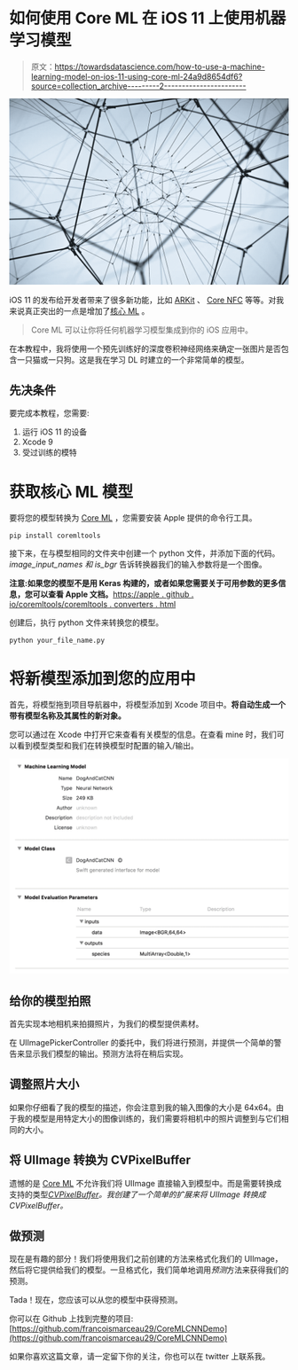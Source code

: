 # 如何使用 Core ML 在 iOS 11 上使用机器学习模型

> 原文：<https://towardsdatascience.com/how-to-use-a-machine-learning-model-on-ios-11-using-core-ml-24a9d8654df6?source=collection_archive---------2----------------------->

![](img/bda701d4c082c11567ccdbfe80710dd4.png)

iOS 11 的发布给开发者带来了很多新功能，比如 [ARKit](https://developer.apple.com/arkit/) 、 [Core NFC](https://developer.apple.com/documentation/corenfc) 等等。对我来说真正突出的一点是增加了[核心 ML](https://developer.apple.com/documentation/coreml) 。

> Core ML 可以让你将任何机器学习模型集成到你的 iOS 应用中。

在本教程中，我将使用一个预先训练好的深度卷积神经网络来确定一张图片是否包含一只猫或一只狗。这是我在学习 DL 时建立的一个非常简单的模型。

## **先决条件**

要完成本教程，您需要:

1.  运行 iOS 11 的设备
2.  Xcode 9
3.  受过训练的模特

# 获取核心 ML 模型

要将您的模型转换为 [Core ML](https://developer.apple.com/documentation/coreml) ，您需要安装 Apple 提供的命令行工具。

```
pip install coremltools
```

接下来，在与模型相同的文件夹中创建一个 python 文件，并添加下面的代码。 *image_input_names 和 is_bgr* 告诉转换器我们的输入参数将是一个图像。

**注意:如果您的模型不是用 Keras 构建的，或者如果您需要关于可用参数的更多信息，您可以查看 Apple 文档。**[https://apple . github . io/coremltools/coremltools . converters . html](https://apple.github.io/coremltools/coremltools.converters.html)

创建后，执行 python 文件来转换您的模型。

```
python your_file_name.py
```

# 将新模型添加到您的应用中

首先，将模型拖到项目导航器中，将模型添加到 Xcode 项目中。**将自动生成一个带有模型名称及其属性的新对象。**

您可以通过在 Xcode 中打开它来查看有关模型的信息。在查看 mine 时，我们可以看到模型类型和我们在转换模型时配置的输入/输出。

![](img/48484473a02728ed5c75db669778a6ec.png)

## 给你的模型拍照

首先实现本地相机来拍摄照片，为我们的模型提供素材。

在 UIImagePickerController 的委托中，我们将进行预测，并提供一个简单的警告来显示我们模型的输出。预测方法将在稍后实现。

## 调整照片大小

如果你仔细看了我的模型的描述，你会注意到我的输入图像的大小是 64x64。由于我的模型是用特定大小的图像训练的，我们需要将相机中的照片调整到与它们相同的大小。

## 将 UIImage 转换为 CVPixelBuffer

遗憾的是 [Core ML](https://developer.apple.com/documentation/coreml) 不允许我们将 UIImage 直接输入到模型中。而是需要转换成支持的类型[*CVPixelBuffer*](https://developer.apple.com/documentation/corevideo/cvpixelbuffer-q2e)*。我创建了一个简单的扩展来将 UIImage 转换成 CVPixelBuffer。*

## 做预测

现在是有趣的部分！我们将使用我们之前创建的方法来格式化我们的 UIImage，然后将它提供给我们的模型。一旦格式化，我们简单地调用*预测*方法来获得我们的预测。

Tada！现在，您应该可以从您的模型中获得预测。

你可以在 Github 上找到完整的项目:[https://github.com/francoismarceau29/CoreMLCNNDemo](https://github.com/francoismarceau29/CoreMLCNNDemo)

如果你喜欢这篇文章，请一定留下你的关注，你也可以在 twitter 上联系我。